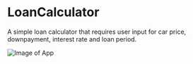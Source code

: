 # LoanCalculator

A simple loan calculator that requires user input for car price, downpayment, interest rate and loan period.

![Image of App](https://i.imgur.com/ODmH4MO.png)

